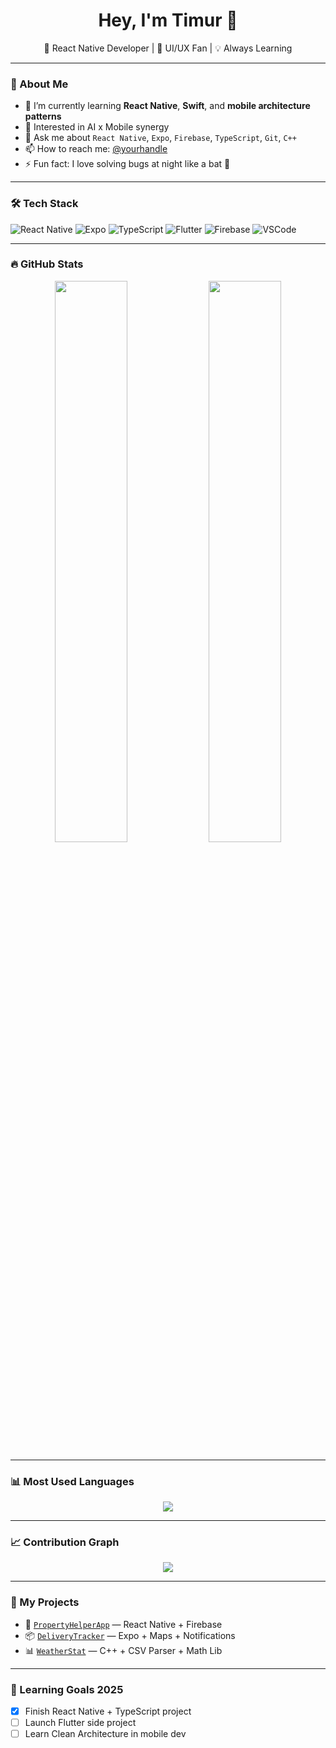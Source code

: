 <h1 align="center">Hey, I'm Timur 👋</h1>
<p align="center">🚀 React Native Developer | 🎨 UI/UX Fan | 💡 Always Learning</p>

---

### 💼 About Me
- 🌱 I’m currently learning **React Native**, **Swift**, and **mobile architecture patterns**
- 🧠 Interested in AI x Mobile synergy
- 💬 Ask me about `React Native`, `Expo`, `Firebase`, `TypeScript`, `Git`, `C++`
- 📫 How to reach me: [@yourhandle](mailto:youremail@example.com)
- ⚡ Fun fact: I love solving bugs at night like a bat 🦇

---

### 🛠️ Tech Stack
![React Native](https://img.shields.io/badge/-React%20Native-61DAFB?style=for-the-badge&logo=react&logoColor=white)
![Expo](https://img.shields.io/badge/-Expo-000020?style=for-the-badge&logo=expo&logoColor=white)
![TypeScript](https://img.shields.io/badge/-TypeScript-3178C6?style=for-the-badge&logo=typescript&logoColor=white)
![Flutter](https://img.shields.io/badge/-Flutter-02569B?style=for-the-badge&logo=flutter&logoColor=white)
![Firebase](https://img.shields.io/badge/-Firebase-FFCA28?style=for-the-badge&logo=firebase&logoColor=white)
![VSCode](https://img.shields.io/badge/-VSCode-007ACC?style=for-the-badge&logo=visual-studio-code&logoColor=white)

---

### 🔥 GitHub Stats
<p align="center">
  <img src="https://github-readme-stats.vercel.app/api?username=tebrall&show_icons=true&theme=react&hide_border=false" width="48%" />
  <img src="https://github-readme-streak-stats.herokuapp.com?user=tebrall&theme=react&hide_border=false" width="48%" />
</p>

---

### 📊 Most Used Languages
<p align="center">
  <img src="https://github-readme-stats.vercel.app/api/top-langs/?username=tebrall&layout=compact&theme=react&hide_border=false" />
</p>

---

### 📈 Contribution Graph
<p align="center">
  <img src="https://github-readme-activity-graph.vercel.app/graph?username=tebrall&theme=react-dark&hide_border=true" />
</p>

---

### 🧰 My Projects
- 🏡 [`PropertyHelperApp`](https://github.com/ТВОЙ_НИК/PropertyHelperApp) — React Native + Firebase
- 📦 [`DeliveryTracker`](https://github.com/ТВОЙ_НИК/DeliveryTracker) — Expo + Maps + Notifications
- 📊 [`WeatherStat`](https://github.com/ТВОЙ_НИК/WeatherStat) — C++ + CSV Parser + Math Lib

---

### 🧠 Learning Goals 2025
- [x] Finish React Native + TypeScript project
- [ ] Launch Flutter side project
- [ ] Learn Clean Architecture in mobile dev
